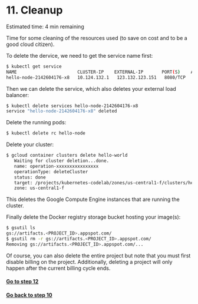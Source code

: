 # 11. Cleanup

Estimated time: 4 min remaining

Time for some cleaning of the resources used (to save on cost and to be a good cloud citizen).

To delete the dervice, we need to get the service name first:
```sh
$ kubectl get service
NAME                       CLUSTER-IP    EXTERNAL-IP       PORT(S)    AGE
hello-node-2142604176-x8   10.124.132.1   123.132.123.151   8080/TCP   1h
```
Then we can delete the service, which also deletes your external load balancer:
```sh
$ kubectl delete services hello-node-2142604176-x8
service "hello-node-2142604176-x8" deleted
```

Delete the running pods:
```sh
$ kubectl delete rc hello-node
```
Delete your cluster:
```sh
$ gcloud container clusters delete hello-world
   Waiting for cluster deletion...done.
   name: operation-xxxxxxxxxxxxxxxx
   operationType: deleteCluster
   status: done
   target: /projects/kubernetes-codelab/zones/us-central1-f/clusters/hello-world
   zone: us-central1-f
```
This deletes the Google Compute Engine instances that are running the cluster.

Finally delete the Docker registry storage bucket hosting your image(s):
```sh
$ gsutil ls
gs://artifacts.<PROJECT_ID>.appspot.com/
$ gsutil rm -r gs://artifacts.<PROJECT_ID>.appspot.com/
Removing gs://artifacts.<PROJECT_ID>.appspot.com/...
```
Of course, you can also delete the entire project but note that you must first disable billing on the project. 
Additionally, deleting a project will only happen after the current billing cycle ends.

#### [Go to step 12](step12.md)
#### [Go back to step 10](step10.md)
